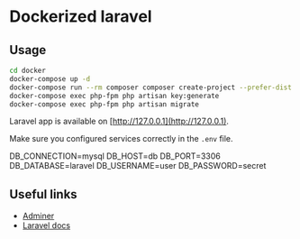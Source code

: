 # Dockerized laravel

## Usage 

```bash
cd docker
docker-compose up -d
docker-compose run --rm composer composer create-project --prefer-dist laravel/laravel .
docker-compose exec php-fpm php artisan key:generate
docker-compose exec php-fpm php artisan migrate
```

Laravel app is available on [http://127.0.0.1](http://127.0.0.1).

Make sure you configured services correctly in the `.env` file.

DB_CONNECTION=mysql
DB_HOST=db
DB_PORT=3306
DB_DATABASE=laravel
DB_USERNAME=user
DB_PASSWORD=secret

## Useful links
- [Adminer](http:///127.0.0.1:8082)  
- [Laravel docs](https://laravel.com/docs/8.x/installation)
